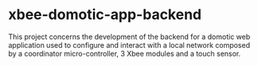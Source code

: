 # xbee-domotic-app-backend
This project concerns the development of the backend for a domotic web application used to configure and interact with a local network composed by a coordinator micro-controller, 3 Xbee modules and a touch sensor.  
